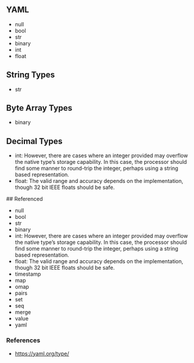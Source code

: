 ## YAML

* null
* bool
* str
* binary
* int
* float

## String Types

* str

## Byte Array Types

* binary

## Decimal Types

* int: However, there are cases where an integer provided may overflow the native type’s storage capability. In this case, the processor should find some manner to round-trip the integer, perhaps using a string based representation.
* float: The valid range and accuracy depends on the implementation, though 32 bit IEEE floats should be safe.

## Referenced

* null
* bool
* str
* binary
* int: However, there are cases where an integer provided may overflow the native type’s storage capability. In this case, the processor should find some manner to round-trip the integer, perhaps using a string based representation.
* float: The valid range and accuracy depends on the implementation, though 32 bit IEEE floats should be safe.
* timestamp
* map
* omap
* pairs
* set
* seq
* merge
* value
* yaml

### References

* https://yaml.org/type/